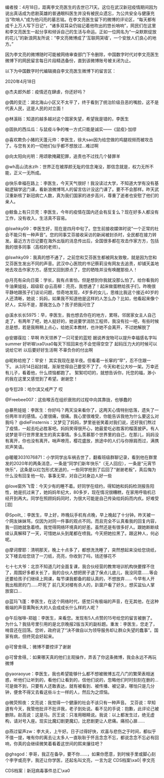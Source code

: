 编者按：4月18日，距离李文亮医生的去世已71天。这位在武汉新冠疫情期间因为说出真话成为悲剧英雄的普通眼科医生并没有被民众遗忘，为公共安全与健康充当“吹哨人”成为他闪亮的墓志铭。在李文亮医生留下的微博的评论区，“每天都有成千上万人写下日记”，“诸多双耳朵仍铭记着他吹出的悠长哨响”，网民们在这里和李文亮医生一起分享和倾诉自己的生活与命运。正如一位网名为“一朵默默绽放的花儿”的新浪网友所说：“李文亮微博成了‘互联网哭墙’，一个安放人们良心的地方。”

因为李文亮的微博随时可能被网络审查部门下令删除，中国数字时代对李文亮医生微博下的网民留言每日片段精选备份，直到该微博账号被关闭为止。 

以下为中国数字时代编辑摘自李文亮医生微博下的留言区：

2020年4月18日

@杰夫郎外郎：疫情还在肆虐，你还好吗？

@偶的变迁：湖北海山小区又不太平了，终于看到了统治阶级丑恶的嘴脸，这不是代表人民，这是人民的对立面！

@林溪砾：知道的越多越对这个国家失望，希望我是错的，李医生

@固执的西瓜瓜：与鼠疫斗争的唯一方式只能是诚实——《鼠疫》·加缪

@喜欢欺负小猪的天蓬元帅：李医生，徐大sao因为给您做的鸡腿视频而被攻击了。与您有关的一切他们似乎都不想放过&#8230;难过啊

@向太阳向光明：用颂歌掩藏犯罪，追责也不过找几个替罪羊

@wh高山流水zlh：世界正在被厚颜无耻的信念淹没，那信念就是，权力无所不能，正义一无所成。

@快乐幸福在路上：李医生，今天天气很好！我没读过大学，不知道大学有没有基础逻辑学这门课，看新浪微博骂人的留言估计没这门课了。要不不会那样。昨天武汉重新核了新冠病亡人数，真为我们国家的进步高兴，尊重了逝者也安慰了他们的亲人。

@鲸鱼上有只贝壳：李医生，今年的疫情在国内还会有反复么？现在好多人都没有工作，没有收入，生活真不容易。

@lswhky09：李医生好，现在是四月中旬了。您生前接收媒体时说“一个正常的社会不能只有一种声音”。您的同事艾芬接收采访的新闻被封杀时，全民都在接力转发。最近方方日记要在海外出版的消息传出后，全国很多都在攻击作家方方，包括我的很多同事（高校的老师）。

@lswhky09：我真的想不通了，之前您和艾芬医生都被网友致敬，就是因为您和艾芬医生发出不同的声音。武汉中心医院的书记蔡莉没有网友去追责，却铺天盖地地去攻击作家方方。感觉又回到原点了，您的牺牲并没有唤醒那些人！

@月亮有朵向日葵：学长，我有点害怕，但是想到你我就没那么怕了。给你看我的牛油果娃娃，超级软 @云高柳：亮亮，我想通了！起床做蛋糕给孩子们，昨晚很平静地跟孩子们谈论问题，惊奇地发现，4岁多的女儿，思维比我这个接近40岁的人还清晰，她说：妈妈，如果我不知道他是这样的人怎么办？比如，他看起来像个好人，实际不是，那我怎么办？孩子把我问住了

@溪水长长5975：早，李医生，我也想去你在的地方，累呀。邻居家女主人自己走了，有两年了吧，她人挺好的，她说要学消防工程师，我没有拉一吧，有些时候总是想，若是我稍稍上点心，给她买本教材，也许她不会离开，不过她解脱了

@安娜葆拉：早啊 昨天领养了一只可爱的蓝短 据说养宠物可以提升幸福感名字叫summer 好听嘛\xa0\xa0每天下班回来也不会觉得空空了 起码压力大的时候可以说给它听 以后要好好生活啊 不辜负你的付出啊

@昵称给抢了：早安！ 其实我现在是半夜。但看着一长窜的“早”，忍不住跟一下。 从3月14日起封城，渐渐觉得自己要受不了了，今天和老公大吵一架。万幸还有儿子，看着他，什么烦恼都跑了。 絮絮叨叨的，就想告诉你，托您的福，渺小的我在这里又感觉到了希望。谢谢您！

@专怼2B：哈尔滨又戒严了 哎

@Freebee007：这些喉舌在组织衰败的过程中向其靠拢，也够蠢的

@暴熊娃娃：李医生：你好吗？两天没来看你了，这两天心情特别低落，遗失了一份两年半的感情。心里很痛，很痛。我心里很难受，你能告诉我他为什么要这么对我吗？ @dieFinsternis：又梦见了妈妈，梦里爸爸笑着对我们说，还好我们熬过了疫情，一起去吃必胜客吧。妈妈笑得很开心，她最爱吃必胜客的榴莲披萨。有人说梦是平行世界里发生的真实事情。多么羡慕那个世界里的自己，在那儿，妈妈没有离开，你也没有离开。哨声嘹亮，樱花盛放，旅途中的人们与你擦肩而过，满携欢声笑语。

@暖暖3031076871：小学同学出车祸去世了，翻看班级群聊记录，看到他在群里发的2020年的两条消息，一条是“同学们新年快乐”（无人回应），一条是“元宵节快乐”，这条是以红包形式发送的，一些同学抢到了后回了“谢谢老板”，真后悔为什么没有回复他一句，事事无常，对自己对身边人好一些

@love窗外飞雪：今天少有的睡不着。好同学在纽约，得知她和妈妈检测报告阳性，她是抗过来了，她妈妈年纪大，80多岁，现在情况很糟糕，在家用呼吸机已经开到再大。同学在照顾妈妈同时，为很大可能是自己传染给妈妈而内疚。好难受[泪]

@Spoilt_：李医生，早上好，昨晚玩手机有点晚，早上晚起了十分钟。昨天被一个网友妹妹骂，仅因为对同一件事的观点不同。而且完全不认真看我的回复内容，我一回她就急着喷。我觉得网络环境真的好差。虽然还是有很多好人。跟她断断续续认真解释了一天，可惜她从头到尾都在喷我。今天把她拉黑了。跟这种人，何必呢。

@摩诃摩耶：清明那天，晚上十点多了，都想洗洗睡了，突然想起来没给您烧纸，又下楼去给您烧了一刀纸，亮亮，你收到了吗，钱还够花不

七十七大爷：北京不知道几时全面复课，我合伙经营的教育培训机构快要撑不住了，周围好多都关长了，我的合伙人想把房子退了保点儿底儿，我没同意……等会还要给孩子们继续上网课，每节课我都备的超认真的，不想放弃…… 今早有人开我出租房的门……吓死了 前几天对楼有杀人的，趴窗户看了好久，想买盆仙人掌放窗口…

@蓝玛飞蓬：李医生，在这个网络时代，感觉只有极端的声音，在无其他，在这种极端的声音熏陶长大的人会成成长什么样的人呢？

@午后咖啡-郑姐：李医生，来看您。发现有5人点赞的15号给您的留言被删了。为什么？我括号里引用的是北京晚报2版当天的副标题。重发：李医生，您走了，哨音还在回荡。您听，政府说了“决不做自以为领导服务却让群众失望的蠢事”。国家有病，但终究会好起来。

@可曾舍得_：微博不要控评了谢谢

@可曾舍得_：如果哪天真的他们主观操作，弄丢了你这条微博，我会永远不再玩微博

@yaoraoyue：李医生，我也希望能够什么都不想被微博五花八门的繁荣表相迷惑，听他们让听到的，看他们让看到的，信他们说的，忽略他们时时刻刻在删的…可是做不到，只要有人还敢表达，就有被看到、被传播、被记录，哪怕只是几分钟，便舍不得又去看这些斗士一样的人，然后为之烦恼。

@微荧照夜：文亮说：我觉得一个健康的社会不该只有一种声音。 艾芬说：早知道有今天，我管他批评不批评我，老子到处说。看不见的手说：抱歉，此评论己被删除。赵高说：这是马。厉王说：只准用眼睛说。我说：以上都发生过，绝无虚构，请对号入座。现实比魔幻剧更魔幻，比悲剧更让人悲痛。痛彻心扉……

@燕过留声zw：李大夫，上午好。日子过得好快，欢喜与悲伤之于时间，都似乎不值一提，唯有你的离去让太多人一直耿耿于怀且念念不忘，都说念念不忘必有回响，你真的会继续微笑着看着这世间的熙来攘往吧？

@ghsgod：李哥，我正在备孕，要不你……，如果你愿意，到时候手里或脚心刻个李字或亮字，我还让你学医，还起名叫文亮，一言为定 CDS档案\xa0| 李文亮

CDS档案｜新冠病毒事件总汇\xa0


